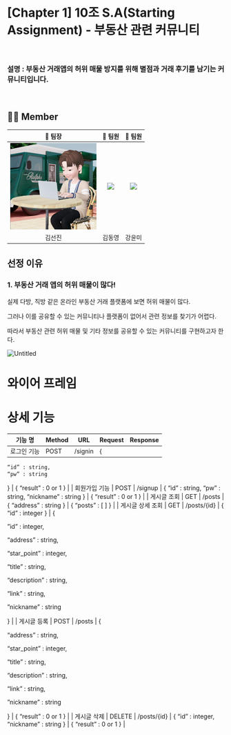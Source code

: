 # [Chapter 1] 10조 S.A(Starting Assignment) - 부동산 관련 커뮤니티

</br>

### 설명 : 부동산 거래앱의 허위 매물 방지를 위해 별점과 거래 후기를 남기는 커뮤니티입니다.

</br>

## 🧑‍💻 Member
<div align="center">

| 🧑 팀장 | 🧑 팀원 | 🧑 팀원 |
| :---: | :---: | :---: |
| [<img src= "https://github.com/KumohDaseong/2021_SwBank/blob/main/readme_img/kimseonjin.png" width = "200">](https://github.com/gimseonjin)| [<img src="https://avatars.githubusercontent.com/u/81272109?v=4" width = "200">](https://github.com/asdf8397)| [<img src="https://avatars.githubusercontent.com/u/107820634?v=4" width = "200" >](https://github.com/kangyunmi)|
| 김선진 | 김동영 | 강윤미 |
 


</div>

## 선정 이유

### 1. 부동산 거래 앱의 허위 매물이 많다!

실제 다방, 직방 같은 온라인 부동산 거래 플랫폼에 보면 허위 매물이 많다. 

그러나 이를 공유할 수 있는 커뮤니티나 플랫폼이 없어서 관련 정보를 찾기가 어렵다.

따라서 부동산 관련 허위 매물 및 기타 정보를 공유할 수 있는 커뮤니티를 구현하고자 한다.

![Untitled](https://user-images.githubusercontent.com/66009926/174543867-d4e9589e-62b5-43f9-b489-08efdea41c18.png)

# 와이어 프레임

# 상세 기능

| 기능 명 | Method | URL | Request | Response |
| --- | --- | --- | --- | --- |
| 로그인 기능 | POST | /signin | {
    “id” : string,
    “pw” : string
} | {
    “result” : 0 or 1
} |
| 회원가입 기능 | POST | /signup | {
    “id” : string,
    “pw” : string,
    “nickname” : string
} | {
    “result” : 0 or 1
} |
| 게시글 조회 | GET | /posts | {
    “address” : string
} | {
   “posts” : [ ] 
} |
| 게시글 상세 조회 | GET | /posts/{id} | {
    “id” : integer
} | {

”id” : integer, 

“address” : string,

“star_point” : integer,

“title” : string,

“description” : string,

“link” : string,

”nickname” : string

} |
| 게시글 등록 | POST | /posts | {

“address” : string,

“star_point” : integer,

“title” : string,

“description” : string,

“link” : string,

”nickname” : string

} | {
    “result” : 0 or 1
} |
| 게시글 삭제 | DELETE | /posts/{id} | {
    “id” : integer,
    “nickname” : string
} | {
    “result” : 0 or 1
} |

